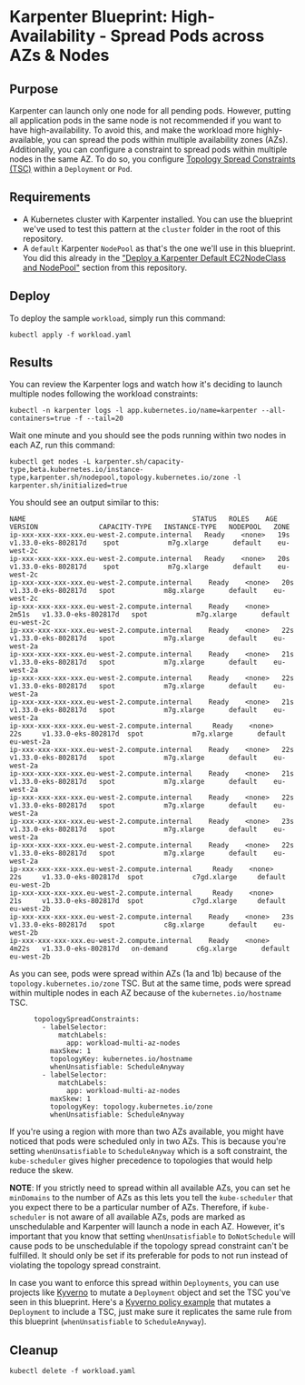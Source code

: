 # Karpenter Blueprint: High-Availability - Spread Pods across AZs & Nodes

## Purpose
Karpenter can launch only one node for all pending pods. However, putting all application pods in the same node is not recommended if you want to have high-availability. To avoid this, and make the workload more highly-available, you can spread the pods within multiple availability zones (AZs). Additionally, you can configure a constraint to spread pods within multiple nodes in the same AZ. To do so, you configure [Topology Spread Constraints (TSC)](https://kubernetes.io/docs/concepts/scheduling-eviction/topology-spread-constraints/) within a `Deployment` or `Pod`.

## Requirements

* A Kubernetes cluster with Karpenter installed. You can use the blueprint we've used to test this pattern at the `cluster` folder in the root of this repository.
* A `default` Karpenter `NodePool` as that's the one we'll use in this blueprint. You did this already in the ["Deploy a Karpenter Default EC2NodeClass and NodePool"](../../README.md) section from this repository.

## Deploy

To deploy the sample `workload`, simply run this command:

```
kubectl apply -f workload.yaml
```

## Results

You can review the Karpenter logs and watch how it's deciding to launch multiple nodes following the workload constraints:

```
kubectl -n karpenter logs -l app.kubernetes.io/name=karpenter --all-containers=true -f --tail=20
```

Wait one minute and you should see the pods running within two nodes in each AZ, run this command:

```
kubectl get nodes -L karpenter.sh/capacity-type,beta.kubernetes.io/instance-type,karpenter.sh/nodepool,topology.kubernetes.io/zone -l karpenter.sh/initialized=true
```

You should see an output similar to this:

```
NAME                                         STATUS   ROLES    AGE     VERSION               CAPACITY-TYPE   INSTANCE-TYPE   NODEPOOL   ZONE
ip-xxx-xxx-xxx-xxx.eu-west-2.compute.internal   Ready    <none>   19s     v1.33.0-eks-802817d    spot            m7g.xlarge      default    eu-west-2c
ip-xxx-xxx-xxx-xxx.eu-west-2.compute.internal   Ready    <none>   20s     v1.33.0-eks-802817d    spot            m7g.xlarge      default    eu-west-2c
ip-xxx-xxx-xxx-xxx.eu-west-2.compute.internal    Ready    <none>   20s     v1.33.0-eks-802817d   spot            m8g.xlarge      default    eu-west-2c
ip-xxx-xxx-xxx-xxx.eu-west-2.compute.internal    Ready    <none>   2m51s   v1.33.0-eks-802817d   spot            m7g.xlarge      default    eu-west-2c
ip-xxx-xxx-xxx-xxx.eu-west-2.compute.internal    Ready    <none>   22s     v1.33.0-eks-802817d   spot            m7g.xlarge      default    eu-west-2a
ip-xxx-xxx-xxx-xxx.eu-west-2.compute.internal    Ready    <none>   21s     v1.33.0-eks-802817d   spot            m7g.xlarge      default    eu-west-2a
ip-xxx-xxx-xxx-xxx.eu-west-2.compute.internal    Ready    <none>   22s     v1.33.0-eks-802817d   spot            m7g.xlarge      default    eu-west-2a
ip-xxx-xxx-xxx-xxx.eu-west-2.compute.internal    Ready    <none>   21s     v1.33.0-eks-802817d   spot            m7g.xlarge      default    eu-west-2a
ip-xxx-xxx-xxx-xxx.eu-west-2.compute.internal     Ready    <none>   22s     v1.33.0-eks-802817d  spot            m7g.xlarge      default    eu-west-2a
ip-xxx-xxx-xxx-xxx.eu-west-2.compute.internal    Ready    <none>   22s     v1.33.0-eks-802817d   spot            m7g.xlarge      default    eu-west-2a
ip-xxx-xxx-xxx-xxx.eu-west-2.compute.internal    Ready    <none>   21s     v1.33.0-eks-802817d   spot            m7g.xlarge      default    eu-west-2a
ip-xxx-xxx-xxx-xxx.eu-west-2.compute.internal    Ready    <none>   22s     v1.33.0-eks-802817d   spot            m7g.xlarge      default    eu-west-2a
ip-xxx-xxx-xxx-xxx.eu-west-2.compute.internal    Ready    <none>   23s     v1.33.0-eks-802817d   spot            m7g.xlarge      default    eu-west-2a
ip-xxx-xxx-xxx-xxx.eu-west-2.compute.internal    Ready    <none>   22s     v1.33.0-eks-802817d   spot            m7g.xlarge      default    eu-west-2a
ip-xxx-xxx-xxx-xxx.eu-west-2.compute.internal     Ready    <none>   22s     v1.33.0-eks-802817d  spot            c7gd.xlarge     default    eu-west-2b
ip-xxx-xxx-xxx-xxx.eu-west-2.compute.internal     Ready    <none>   21s     v1.33.0-eks-802817d  spot            c7gd.xlarge     default    eu-west-2b
ip-xxx-xxx-xxx-xxx.eu-west-2.compute.internal    Ready    <none>   23s     v1.33.0-eks-802817d   spot            c8g.xlarge      default    eu-west-2b
ip-xxx-xxx-xxx-xxx.eu-west-2.compute.internal    Ready    <none>   4m22s   v1.33.0-eks-802817d   on-demand       c6g.xlarge      default    eu-west-2b
```

As you can see, pods were spread within AZs (1a and 1b) because of the `topology.kubernetes.io/zone` TSC. But at the same time, pods were spread within multiple nodes in each AZ because of the `kubernetes.io/hostname` TSC.

```
      topologySpreadConstraints:
        - labelSelector:
            matchLabels:
              app: workload-multi-az-nodes
          maxSkew: 1
          topologyKey: kubernetes.io/hostname
          whenUnsatisfiable: ScheduleAnyway
        - labelSelector:
            matchLabels:
              app: workload-multi-az-nodes
          maxSkew: 1
          topologyKey: topology.kubernetes.io/zone
          whenUnsatisfiable: ScheduleAnyway
```

If you're using a region with more than two AZs available, you might have noticed that pods were scheduled only in two AZs. This is because you're setting `whenUnsatisfiable` to `ScheduleAnyway` which is a soft constraint, the `kube-scheduler` gives higher precedence to topologies that would help reduce the skew.

**NOTE**: If you strictly need to spread within all available AZs, you can set he `minDomains` to the number of AZs as this lets you tell the `kube-scheduler` that you expect there to be a particular number of AZs. Therefore, if `kube-scheduler` is not aware of all available AZs, pods are marked as unschedulable and Karpenter will launch a node in each AZ. However, it's important that you know that setting `whenUnsatisfiable` to `DoNotSchedule` will cause pods to be unschedulable if the topology spread constraint can't be fulfilled. It should only be set if its preferable for pods to not run instead of violating the topology spread constraint.

In case you want to enforce this spread within `Deployments`, you can use projects like [Kyverno](https://kyverno.io) to mutate a `Deployment` object and set the TSC you've seen in this blueprint. Here's a [Kyverno policy example](https://kyverno.io/policies/other/s-z/spread-pods-across-topology/spread-pods-across-topology/) that mutates a `Deployment` to include a TSC, just make sure it replicates the same rule from this blueprint (`whenUnsatisfiable` to `ScheduleAnyway`).

## Cleanup

```
kubectl delete -f workload.yaml
```
